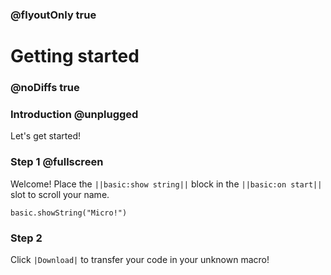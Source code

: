 ### @flyoutOnly true

# Getting started

### @noDiffs true
### Introduction @unplugged

Let's get started!

### Step 1 @fullscreen

Welcome! Place the ``||basic:show string||`` block in the ``||basic:on start||`` slot to scroll your name.

```blocks
basic.showString("Micro!")
```

### Step 2

Click ``|Download|`` to transfer your code in your unknown macro!